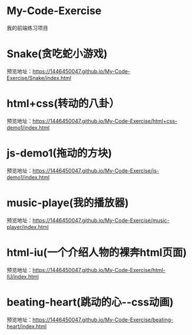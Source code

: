 # My-Code-Exercise
 我的前端练习项目
# Snake(贪吃蛇小游戏)
预览地址：https://1446450047.github.io/My-Code-Exercise/Snake/index.html
# html+css(转动的八卦）
预览地址：https://1446450047.github.io/My-Code-Exercise/html+css-demo1/index.html
# js-demo1(拖动的方块)
预览地址：https://1446450047.github.io/My-Code-Exercise/js-demo1/index.html
# music-playe(我的播放器)
预览地址：https://1446450047.github.io/My-Code-Exercise/music-player/index.html
# html-iu(一个介绍人物的裸奔html页面)
预览地址：https://1446450047.github.io/My-Code-Exercise/html-IU/index.html
# beating-heart(跳动的心--css动画)
预览地址：https://1446450047.github.io/My-Code-Exercise/beating-heart/index.html
